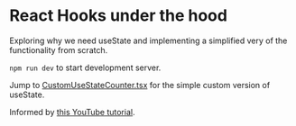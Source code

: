 # React Hooks under the hood

Exploring why we need useState and implementing a simplified very of the functionality from scratch.

`npm run dev` to start development server.

Jump to [CustomUseStateCounter.tsx](src/CustomUseStateCounter.tsx) for the simple custom version of useState.

Informed by [this YouTube tutorial](https://www.youtube.com/watch?v=_qkX3yAmgEw&t=161s&ab_channel=JacquesBlom).